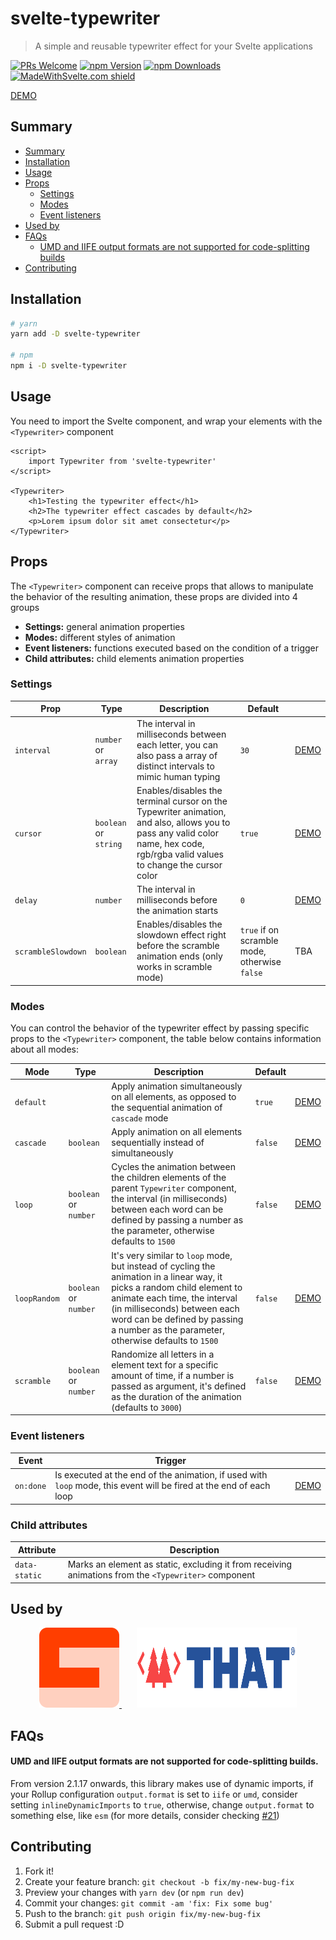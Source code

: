 # svelte-typewriter

> A simple and reusable typewriter effect for your Svelte applications

[![PRs Welcome](https://img.shields.io/badge/PRs-welcome-brightgreen.svg)](http://makeapullrequest.com)
[![npm Version](https://img.shields.io/npm/v/svelte-typewriter)](https://www.npmjs.com/package/svelte-typewriter)
[![npm Downloads](https://img.shields.io/npm/dw/svelte-typewriter)](https://www.npmjs.com/package/svelte-typewriter)
[![MadeWithSvelte.com shield](https://madewithsvelte.com/storage/repo-shields/2074-shield.svg)](https://madewithsvelte.com/p/svelte-typewriter/shield-link)

[DEMO](https://svelte.dev/repl/9dfb73bfa9b34aeea4740fa23f5cde8a)

## Summary

- [Summary](#summary)
- [Installation](#installation)
- [Usage](#usage)
- [Props](#props)
    - [Settings](#settings)
    - [Modes](#modes)
    - [Event listeners](#event-listeners)
- [Used by](#used-by)
- [FAQs](#faqs)
    - [UMD and IIFE output formats are not supported for code-splitting builds](#umd-and-iife-output-formats-are-not-supported-for-code-splitting-builds)
- [Contributing](#contributing)

## Installation

```bash
# yarn
yarn add -D svelte-typewriter

# npm
npm i -D svelte-typewriter
```

## Usage

You need to import the Svelte component, and wrap your elements with the `<Typewriter>` component

```svelte
<script>
    import Typewriter from 'svelte-typewriter'
</script>

<Typewriter>
	<h1>Testing the typewriter effect</h1>
	<h2>The typewriter effect cascades by default</h2>
	<p>Lorem ipsum dolor sit amet consectetur</p>
</Typewriter>

```

## Props

The `<Typewriter>` component can receive props that allows to manipulate the behavior of the resulting animation, these props are divided into 4 groups

- **Settings:** general animation properties
- **Modes:** different styles of animation
- **Event listeners:** functions executed based on the condition of a trigger
- **Child attributes:** child elements animation properties

### Settings

| Prop                  | Type                  | Description                                                                                                                                                                     | Default                                       |                                                                                 |
| --------------------- | --------------------- | ------------------------------------------------------------------------------------------------------------------------------------------------------------------------------- | --------------------------------------------- | ------------------------------------------------------------------------------- |
| `interval`            | `number` or `array`   | The interval in milliseconds between each letter, you can also pass a array of distinct intervals to mimic human typing                                                         | `30`                                          | [DEMO](https://svelte.dev/repl/eb6caec159cf454b8f2bc98f3444fa8c)                |
| `cursor`              | `boolean` or `string` | Enables/disables the terminal cursor on the Typewriter animation, and also, allows you to pass any valid color name, hex code, rgb/rgba valid values to change the cursor color | `true`                                        | [DEMO](https://svelte.dev/repl/6008b5aaff6f46e5909c63e795a19f5a)                |
| `delay`               | `number`              | The interval in milliseconds before the animation starts                                                                                                                        | `0`                                           | [DEMO](https://svelte.dev/repl/2002ac9fe1e0433a88a687b3b3d4c58b?version=3.29.0) |
| `scrambleSlowdown`    | `boolean`             | Enables/disables the slowdown effect right before the scramble animation ends (only works in scramble mode)                                                                     | `true` if on scramble mode, otherwise `false` | TBA                                                                             |

### Modes

You can control the behavior of the typewriter effect by passing specific props to the `<Typewriter>` component, the table below contains information about all modes:

| Mode         | Type                  | Description                                                                                                                                                                                                                                                                      | Default |                                                                  |
| ------------ | --------------------- | -------------------------------------------------------------------------------------------------------------------------------------------------------------------------------------------------------------------------------------------------------------------------------- | ------- | ---------------------------------------------------------------- |
| `default`    |                       | Apply animation simultaneously on all elements, as opposed to the sequential animation of `cascade` mode                                                                                                                                                                         | `true`  | [DEMO](https://svelte.dev/repl/9dfb73bfa9b34aeea4740fa23f5cde8a) |
| `cascade`    | `boolean`             | Apply animation on all elements sequentially instead of simultaneously                                                                                                                                                                                                           | `false` | [DEMO](https://svelte.dev/repl/9ddb89942e954a2a90b553356952ff46) |
| `loop`       | `boolean` or `number` | Cycles the animation between the children elements of the parent `Typewriter` component, the interval (in milliseconds) between each word can be defined by passing a number as the parameter, otherwise defaults to `1500`                                                      | `false` | [DEMO](https://svelte.dev/repl/e8b82d83f6c2444b97619238404bcd4d) |
| `loopRandom` | `boolean` or `number` | It's very similar to `loop` mode, but instead of cycling the animation in a linear way, it picks a random child element to animate each time, the interval (in milliseconds) between each word can be defined by passing a number as the parameter, otherwise defaults to `1500` | `false` | [DEMO](https://svelte.dev/repl/d75f38dc86374f7ebd20e1e33d278b09) |
| `scramble`   | `boolean` or `number` | Randomize all letters in a element text for a specific amount of time, if a number is passed as argument, it's defined as the duration of the animation (defaults to `3000`)                                                                                                     | `false` | [DEMO](https://svelte.dev/repl/1c48ad0ad8d34eb7b6e561d39799ff6e) |

### Event listeners

| Event     | Trigger                                                                                                             |                                                                  |
| --------- | ------------------------------------------------------------------------------------------------------------------- | ---------------------------------------------------------------- |
| `on:done` | Is executed at the end of the animation, if used with `loop` mode, this event will be fired at the end of each loop | [DEMO](https://svelte.dev/repl/145cbf66c396497aa5338846077d53e0) |

### Child attributes

| Attribute     | Description                                                                                          |
| ------------- | ---------------------------------------------------------------------------------------------------- |
| `data-static` | Marks an element as static, excluding it from receiving animations from the `<Typewriter>` component |

## Used by

<div align="center">
    <a target="_blank" href="https://github.com/GeopJr/SveltePress" style="margin:0 12px">
        <img src="sveltepress-logo.png" width="128" alt="SveltePress logo">
    </a>
    <a target="_blank" href="https://github.com/ThatConference/that.us" style="margin:0 12px">
        <img src="that-us-logo.svg" width="256" height="128" alt="That.us logo">
    </a>
</div>

## FAQs

#### UMD and IIFE output formats are not supported for code-splitting builds.

From version 2.1.17 onwards, this library makes use of dynamic imports, if your Rollup configuration `output.format` is set to `iife` or `umd`, consider setting `inlineDynamicImports` to `true`, otherwise, change `output.format` to something else, like `esm` (for more details, consider checking [#21](https://github.com/henriquehbr/svelte-typewriter/issues/21))

## Contributing

1. Fork it!
2. Create your feature branch: `git checkout -b fix/my-new-bug-fix`
3. Preview your changes with `yarn dev` (or `npm run dev`)
4. Commit your changes: `git commit -am 'fix: Fix some bug'`
5. Push to the branch: `git push origin fix/my-new-bug-fix`
6. Submit a pull request :D
